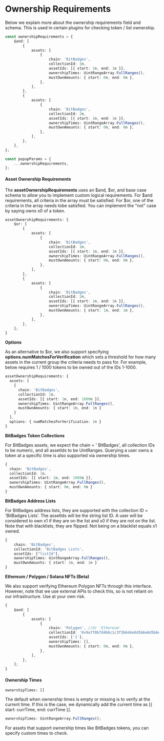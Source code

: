 # Ownership Requirements

Below we explain more about the ownership requirements field and schema. This is used in certain plugins for checking token / list ownership.

```typescript
const ownershipRequirements = {
    $and: [
        {
            assets: [
                {
                    chain: 'BitBadges',
                    collectionId: 1n,
                    assetIds: [{ start: 1n, end: 1n }],
                    ownershipTimes: UintRangeArray.FullRanges(),
                    mustOwnAmounts: { start: 0n, end: 0n },
                },
            ],
        },
        {
            assets: [
                {
                    chain: 'BitBadges',
                    collectionId: 2n,
                    assetIds: [{ start: 1n, end: 1n }],
                    ownershipTimes: UintRangeArray.FullRanges(),
                    mustOwnAmounts: { start: 0n, end: 0n },
                },
            ],
        },
    ],
};

const popupParams = {
    ...ownershipRequirements,
};
```

#### **Asset Ownership Requirements**

The **assetOwnershipRequirements** uses an $and, $or, and base case schema to allow you to implement custom logical requirements. For $and requirements, all criteria in the array must be satisfied. For $or, one of the criteria in the array needs tobe satisfied. You can implement the "not" case by saying owns x0 of a token.

```typescript
assetOwnershipRequirements: {
    $or: [
        {
            assets: [
                {
                    chain: 'BitBadges',
                    collectionId: 1n,
                    assetIds: [{ start: 1n, end: 1n }],
                    ownershipTimes: UintRangeArray.FullRanges(),
                    mustOwnAmounts: { start: 0n, end: 0n },
                },
            ],
        },
        {
            assets: [
                {
                    chain: 'BitBadges',
                    collectionId: 2n,
                    assetIds: [{ start: 1n, end: 1n }],
                    ownershipTimes: UintRangeArray.FullRanges(),
                    mustOwnAmounts: { start: 1n, end: 1n },
                },
            ],
        },
    ];
}
```

**Options**

As an alternative to $or, we also support specifying **options.numMatchesForVerification** which sets a threshold for how many assets in the current group the criteria needs to pass for. For example, below requires 1 / 1000 tokens to be owned out of the IDs 1-1000.

```typescript
assetOwnershipRequirements: {
  assets: [
    {
      chain: 'BitBadges',
      collectionId: 1n,
      assetIds: [{ start: 1n, end: 1000n }],
      ownershipTimes: UintRangeArray.FullRanges(),
      mustOwnAmounts: { start: 1n, end: 1n }
    }
  ],
  options: { numMatchesForVerification: 1n }
}
```

**BitBadges Token Collections**

For BitBadges assets, we expect the chain = ' BitBadges', all collection IDs to be numeric, and all assetIds to be UintRanges. Querying a user owns a token at a specific time is also supported via ownership times.

```typescript
{
  chain: 'BitBadges',
  collectionId: 1n,
  assetIds: [{ start: 1n, end: 1000n }],
  ownershipTimes: UintRangeArray.FullRanges(),
  mustOwnAmounts: { start: 0n, end: 0n }
}
```

**BitBadges Address Lists**

For BitBadges address lists, they are supported with the collection ID = 'BitBadges Lists'. The assetIds will be the string list ID. A user will be considered to own x1 if they are on the list and x0 if they are not on the list. Note that with blacklists, they are flipped. Not being on a blacklist equals x1 owned.

```typescript
{
    chain: 'BitBadges',
    collectionId: 'BitBadges Lists',
    assetIds: ["listId"],
    ownershipTimes: UintRangeArray.FullRanges(),
    mustOwnAmounts: { start: 1n, end: 1n }
}
```

**Ethereum / Polygon / Solana NFTs (Beta)**

We also support verifying Ethereum Polygon NFTs through this interface. However, note that we use external APIs to check this, so is not reliant on our infrastructure. Use at your own risk.

```typescript
{
    $and: [
        {
            assets: [
                {
                    chain: 'Polygon', //Or 'Ethereum'
                    collectionId: '0x9a7f0b7d4b6c1c3f3b6d4e6d5b6e6d5b6e6d5b6e',
                    assetIds: ['1'],
                    ownershipTimes: [],
                    mustOwnAmounts: { start: 0n, end: 0n },
                },
            ],
        },
    ];
}
```

#### **Ownership Times** <a href="#ownership-times" id="ownership-times"></a>

```
ownershipTimes: []
```

The default when ownership times is empty or missing is to verify at the current time. If this is the case, we dynamically add the current time as \[{ start: currTime, end: currTime }].

```typescript
ownershipTimes: UintRangeArray.FullRanges();
```

For assets that support ownership times like BitBadges tokens, you can specify custom times to check.
